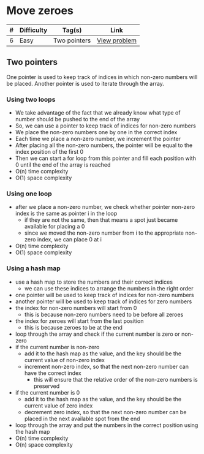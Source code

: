# Move zeroes

| #   | Difficulty | Tag(s)       | Link                                                       |
| --- | ---------- | ------------ | ---------------------------------------------------------- |
| 6   | Easy       | Two pointers | [View problem](https://leetcode.com/problems/move-zeroes/) |

## Two pointers

One pointer is used to keep track of indices in which non-zero numbers will be placed. Another pointer is used to iterate through the array.

### Using two loops

- We take advantage of the fact that we already know what type of number should be pushed to the end of the array
- So, we can use a pointer to keep track of indices for non-zero numbers
- We place the non-zero numbers one by one in the correct index
- Each time we place a non-zero number, we increment the pointer
- After placing all the non-zero numbers, the pointer will be equal to the index position of the first 0
- Then we can start a for loop from this pointer and fill each position with 0 until the end of the array is reached
- O(n) time complexity
- O(1) space complexity

### Using one loop

- after we place a non-zero number, we check whether pointer non-zero index is the same as pointer i in the loop
  - if they are not the same, then that means a spot just became available for placing a 0
  - since we moved the non-zero number from i to the appropriate non-zero index, we can place 0 at i
- O(n) time complexity
- O(1) space complexity

### Using a hash map

- use a hash map to store the numbers and their correct indices
  - we can use these indices to arrange the numbers in the right order
- one pointer will be used to keep track of indices for non-zero numbers
- another pointer will be used to keep track of indices for zero numbers
- the index for non-zero numbers will start from 0
  - this is because non-zero numbers need to be before all zeroes
- the index for zeroes will start from the last position
  - this is because zeroes to be at the end
- loop through the array and check if the current number is zero or non-zero
- if the current number is non-zero
  - add it to the hash map as the value, and the key should be the current value of non-zero index
  - increment non-zero index, so that the next non-zero number can have the correct index
    - this will ensure that the relative order of the non-zero numbers is preserved
- if the current number is 0
  - add it to the hash map as the value, and the key should be the current value of zero index
  - decrement zero index, so that the next non-zero number can be placed in the next available spot from the end
- loop through the array and put the numbers in the correct position using the hash map
- O(n) time complexity
- O(n) space complexity
